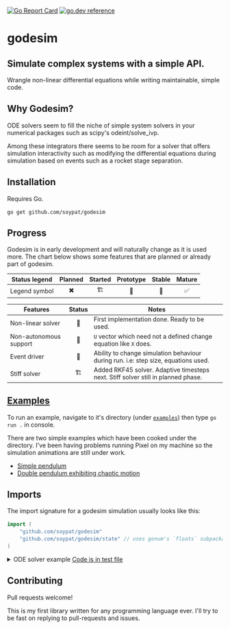 [![Go Report Card](https://goreportcard.com/badge/github.com/soypat/godesim)](https://goreportcard.com/report/github.com/soypat/godesim)
[![go.dev reference](https://pkg.go.dev/badge/github.com/soypat/godesim)](https://pkg.go.dev/github.com/soypat/godesim)

# godesim

Simulate complex systems with a simple API.
---

Wrangle non-linear differential equations while writing maintainable, simple code.

## Why Godesim?

ODE solvers seem to fill the niche of simple system solvers in
your numerical packages such as scipy's odeint/solve_ivp. 

Among these integrators there seems to be room for a solver that offers simulation interactivity such as modifying
the differential equations during simulation based on events such as a rocket stage separation.

## Installation

Requires Go.

```console
go get github.com/soypat/godesim
```

## Progress

Godesim is in early development and will naturally change as it is used more.
 The chart below shows some features that are planned or already part of godesim.

| Status legend | Planned | Started | Prototype | Stable | Mature |
| ------------- |:-------:|:-------:|:---------:|:------:|:------:|
| Legend symbol |    ✖️    |    🏗️   |     🐞️    |   🚦️   |   ✅️   |

| Features | Status | Notes |
| -------- |:------:| ----- |
| Non-linear solver | 🚦️ | First implementation done. Ready to be used. |
| Non-autonomous support | 🚦️ | `U` vector which need not a defined change equation like `X` does.|
| Event driver | 🐞️ | Ability to change simulation behaviour during run. i.e: step size, equations used. |
| Stiff solver | 🏗️ | Added RKF45 solver. Adaptive timesteps next. Stiff solver still in planned phase. |



## [Examples](./_examples)

To run an example, navigate to it's directory (under [`examples`](./_examples)) then type `go run .` in console.

There are two simple examples which have been cooked under the  directory.
I've been having problems running Pixel on my machine so the simulation animations are still under work.

* [Simple pendulum](./_examples/simplePendulum)
* [Double pendulum exhibiting chaotic motion](./_examples/doublePendulum)

## Imports

The import signature for a godesim simulation usually looks like this:

```go
import (
    "github.com/soypat/godesim"
    "github.com/soypat/godesim/state" // uses gonum's `floats` subpackage
)
```

<details><summary>ODE solver example <a href="./simulation_test.go">Code is in test file</a></summary>

```go
// Declare your rate-of-change functions using state-space symbols
Dtheta := func(s state.State) float64 {
	return s.X("theta-dot")
}

DDtheta := func(s state.State) float64 {
    return 1
}
// Set the Simulation's differential equations and initial values and hit Begin!
sim := godesim.New() // Configurable with Simulation.SetConfig(godesim.Config{...})
sim.SetChangeMap(map[state.Symbol]state.Changer{
    "theta":  Dtheta,
    "theta-dot": DDtheta,
})
sim.SetX0FromMap(map[state.Symbol]float64{
    "theta":  0,
    "theta-dot": 0,
})
sim.SetTimespan(0.0, 1.0, 10) // One second simulated
sim.Begin()
```

The above code solves the following system:

![](_assets/quadratic_eq.png)

for the domain `t=0` to `t=1.0` in 10 steps where `theta` and `theta-dot` are the `X` variables. The resulting curve is quadratic as the solution for this equation (for theta and theta-dot equal to zero) is

![](_assets/quadratic_eq_sol.png)

### How to obtain results
```go
// one can then obtain simulation results as float slices 
t := sim.Results("time")
theta := sim.Results("theta")
```
</details>




## Contributing

Pull requests welcome!

This is my first library written for any programming language ever. I'll try to be fast on replying to pull-requests and issues. 

